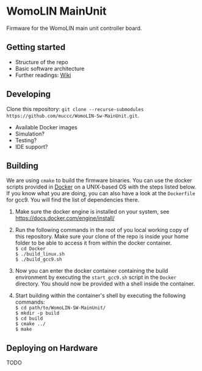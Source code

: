 # WomoLIN MainUnit
Firmware for the WomoLIN main unit controller board.

## Getting started
* Structure of the repo
* Basic software architecture
* Further readings: [Wiki](https://github.com/muccc/WomoLIN-Sw-MainUnit/wiki/Home)

## Developing
Clone this repository: `git clone --recurse-submodules https://github.com/muccc/WomoLIN-Sw-MainUnit.git`.

* Available Docker images
* Simulation?
* Testing?
* IDE support?

## Building
We are using `cmake` to build the firmware binaries. You can use the docker scripts provided in [Docker](tree/develop/Docker) on a UNIX-based OS with the steps listed below. If you know what you are doing, you can also have a look at the `Dockerfile` for gcc9. You will find the list of dependencies there.

1. Make sure the docker engine is installed on your system, see https://docs.docker.com/engine/install/
1. Run the following commands in the root of you local working copy of this repository. Make sure your clone of the repo is inside your home folder to be able to access it from within the docker container.  
`$ cd Docker`  
`$ ./build_linux.sh`  
`$ ./build_gcc9.sh`

1. Now you can enter the docker container containing the build environment by executing the `start_gcc9.sh` script in the `Docker` directory. You should now be provided with a shell inside the container.
1. Start building within the container's shell by executing the following commands:  
`$ cd path/to/WomoLIN-SW-MainUnit/`  
`$ mkdir -p build`  
`$ cd build`  
`$ cmake ../`  
`$ make`

## Deploying on Hardware
TODO
